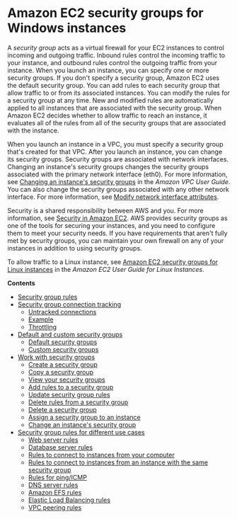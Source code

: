 # Amazon EC2 security groups for Windows instances<a name="ec2-security-groups"></a>

A *security group* acts as a virtual firewall for your EC2 instances to control incoming and outgoing traffic\. Inbound rules control the incoming traffic to your instance, and outbound rules control the outgoing traffic from your instance\. When you launch an instance, you can specify one or more security groups\. If you don't specify a security group, Amazon EC2 uses the default security group\. You can add rules to each security group that allow traffic to or from its associated instances\. You can modify the rules for a security group at any time\. New and modified rules are automatically applied to all instances that are associated with the security group\. When Amazon EC2 decides whether to allow traffic to reach an instance, it evaluates all of the rules from all of the security groups that are associated with the instance\.

When you launch an instance in a VPC, you must specify a security group that's created for that VPC\. After you launch an instance, you can change its security groups\. Security groups are associated with network interfaces\. Changing an instance's security groups changes the security groups associated with the primary network interface \(eth0\)\. For more information, see [Changing an instance's security groups](https://docs.aws.amazon.com/vpc/latest/userguide/VPC_SecurityGroups.html#SG_Changing_Group_Membership) in the *Amazon VPC User Guide*\. You can also change the security groups associated with any other network interface\. For more information, see [Modify network interface attributes](using-eni.md#modify-network-interface-attributes)\.

Security is a shared responsibility between AWS and you\. For more information, see [Security in Amazon EC2](ec2-security.md)\. AWS provides security groups as one of the tools for securing your instances, and you need to configure them to meet your security needs\. If you have requirements that aren't fully met by security groups, you can maintain your own firewall on any of your instances in addition to using security groups\.

To allow traffic to a Linux instance, see [Amazon EC2 security groups for Linux instances](https://docs.aws.amazon.com/AWSEC2/latest/UserGuide/using-network-security.html) in the *Amazon EC2 User Guide for Linux Instances*\.

**Contents**
+ [Security group rules](security-group-rules.md)
+ [Security group connection tracking](security-group-connection-tracking.md)
  + [Untracked connections](security-group-connection-tracking.md#untracked-connections)
  + [Example](security-group-connection-tracking.md#connection-tracking-example)
  + [Throttling](security-group-connection-tracking.md#connection-tracking-throttling)
+ [Default and custom security groups](default-custom-security-groups.md)
  + [Default security groups](default-custom-security-groups.md#default-security-group)
  + [Custom security groups](default-custom-security-groups.md#creating-your-own-security-groups)
+ [Work with security groups](working-with-security-groups.md)
  + [Create a security group](working-with-security-groups.md#creating-security-group)
  + [Copy a security group](working-with-security-groups.md#copy-security-group)
  + [View your security groups](working-with-security-groups.md#describing-security-group)
  + [Add rules to a security group](working-with-security-groups.md#adding-security-group-rule)
  + [Update security group rules](working-with-security-groups.md#updating-security-group-rules)
  + [Delete rules from a security group](working-with-security-groups.md#deleting-security-group-rule)
  + [Delete a security group](working-with-security-groups.md#deleting-security-group)
  + [Assign a security group to an instance](working-with-security-groups.md#assigning-security-group)
  + [Change an instance's security group](working-with-security-groups.md#changing-security-group)
+ [Security group rules for different use cases](security-group-rules-reference.md)
  + [Web server rules](security-group-rules-reference.md#sg-rules-web-server)
  + [Database server rules](security-group-rules-reference.md#sg-rules-db-server)
  + [Rules to connect to instances from your computer](security-group-rules-reference.md#sg-rules-local-access)
  + [Rules to connect to instances from an instance with the same security group](security-group-rules-reference.md#sg-rules-other-instances)
  + [Rules for ping/ICMP](security-group-rules-reference.md#sg-rules-ping)
  + [DNS server rules](security-group-rules-reference.md#sg-rules-dns)
  + [Amazon EFS rules](security-group-rules-reference.md#sg-rules-efs)
  + [Elastic Load Balancing rules](security-group-rules-reference.md#sg-rules-elb)
  + [VPC peering rules](security-group-rules-reference.md#peer-vpc-rules)